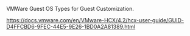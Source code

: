 VMWare Guest OS Types for Guest Customization.

https://docs.vmware.com/en/VMware-HCX/4.2/hcx-user-guide/GUID-D4FFCBD6-9FEC-44E5-9E26-1BD0A2A81389.html